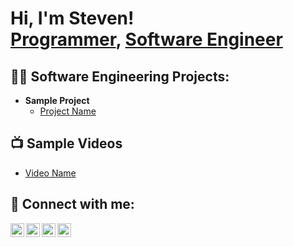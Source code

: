 <h1>Hi, I'm Steven! <br/><a href="https://github.com/skastsoftware">Programmer</a>, <a href="https://www.linkedin.com/in/steven-kast-9b8622272/">Software Engineer</a></h1>

<h2>👨‍💻 Software Engineering Projects:</h2>

- <b>Sample Project</b>
  - [Project Name](https://www.google.com)

<h2>📺 Sample Videos</h2>

- [Video Name](https://www.google.com)

<h2> 🤳 Connect with me:</h2>

[<img align="left" alt="Steven Kast | YouTube" width="22px" src="https://cdn.jsdelivr.net/npm/simple-icons@v3/icons/youtube.svg" />][youtube]
[<img align="left" alt="Steven Kast | Twitter" width="22px" src="https://cdn.jsdelivr.net/npm/simple-icons@v3/icons/twitter.svg" />][twitter]
[<img align="left" alt="Steven Kast | LinkedIn" width="22px" src="https://cdn.jsdelivr.net/npm/simple-icons@v3/icons/linkedin.svg" />][linkedin]
[<img align="left" alt="Steven Kast | Instagram" width="22px" src="https://cdn.jsdelivr.net/npm/simple-icons@v3/icons/instagram.svg" />][instagram]

[twitter]: https://www.google.com
[youtube]: https://www.google.com
[instagram]: https://www.instagram.com/stevenkast/
[linkedin]: https://www.linkedin.com/in/steven-kast-9b8622272/

<!--
**skastsoftware/skastsoftware** is a ✨ _special_ ✨ repository because its `README.md` (this file) appears on your GitHub profile.

Here are some ideas to get you started:

- 🔭 I’m currently working on ...
- 🌱 I’m currently learning ...
- 👯 I’m looking to collaborate on ...
- 🤔 I’m looking for help with ...
- 💬 Ask me about ...
- 📫 How to reach me: ...
- 😄 Pronouns: ...
- ⚡ Fun fact: ...
-->
